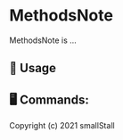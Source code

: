 # MethodsNote

MethodsNote is ...

## :green_book: Usage

## :desktop_computer: Commands:

Copyright (c) 2021 smallStall
